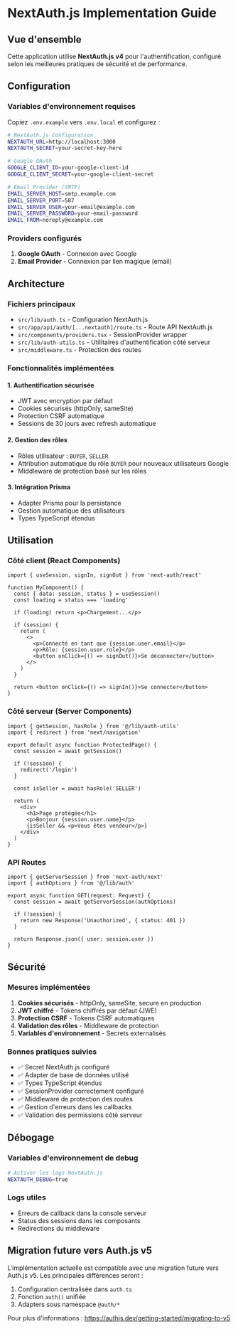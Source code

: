 # NextAuth.js Implementation Guide

## Vue d'ensemble

Cette application utilise **NextAuth.js v4** pour l'authentification, configuré selon les meilleures pratiques de sécurité et de performance.

## Configuration

### Variables d'environnement requises

Copiez `.env.example` vers `.env.local` et configurez :

```bash
# NextAuth.js Configuration
NEXTAUTH_URL=http://localhost:3000
NEXTAUTH_SECRET=your-secret-key-here

# Google OAuth
GOOGLE_CLIENT_ID=your-google-client-id
GOOGLE_CLIENT_SECRET=your-google-client-secret

# Email Provider (SMTP)
EMAIL_SERVER_HOST=smtp.example.com
EMAIL_SERVER_PORT=587
EMAIL_SERVER_USER=your-email@example.com
EMAIL_SERVER_PASSWORD=your-email-password
EMAIL_FROM=noreply@example.com
```

### Providers configurés

1. **Google OAuth** - Connexion avec Google
2. **Email Provider** - Connexion par lien magique (email)

## Architecture

### Fichiers principaux

- `src/lib/auth.ts` - Configuration NextAuth.js
- `src/app/api/auth/[...nextauth]/route.ts` - Route API NextAuth.js
- `src/components/providers.tsx` - SessionProvider wrapper
- `src/lib/auth-utils.ts` - Utilitaires d'authentification côté serveur
- `src/middleware.ts` - Protection des routes

### Fonctionnalités implémentées

#### 1. Authentification sécurisée
- JWT avec encryption par défaut
- Cookies sécurisés (httpOnly, sameSite)
- Protection CSRF automatique
- Sessions de 30 jours avec refresh automatique

#### 2. Gestion des rôles
- Rôles utilisateur : `BUYER`, `SELLER`
- Attribution automatique du rôle `BUYER` pour nouveaux utilisateurs Google
- Middleware de protection basé sur les rôles

#### 3. Intégration Prisma
- Adapter Prisma pour la persistance
- Gestion automatique des utilisateurs
- Types TypeScript étendus

## Utilisation

### Côté client (React Components)

```tsx
import { useSession, signIn, signOut } from 'next-auth/react'

function MyComponent() {
  const { data: session, status } = useSession()
  const loading = status === 'loading'

  if (loading) return <p>Chargement...</p>
  
  if (session) {
    return (
      <>
        <p>Connecté en tant que {session.user.email}</p>
        <p>Rôle: {session.user.role}</p>
        <button onClick={() => signOut()}>Se déconnecter</button>
      </>
    )
  }
  
  return <button onClick={() => signIn()}>Se connecter</button>
}
```

### Côté serveur (Server Components)

```tsx
import { getSession, hasRole } from '@/lib/auth-utils'
import { redirect } from 'next/navigation'

export default async function ProtectedPage() {
  const session = await getSession()
  
  if (!session) {
    redirect('/login')
  }
  
  const isSeller = await hasRole('SELLER')
  
  return (
    <div>
      <h1>Page protégée</h1>
      <p>Bonjour {session.user.name}</p>
      {isSeller && <p>Vous êtes vendeur</p>}
    </div>
  )
}
```

### API Routes

```tsx
import { getServerSession } from 'next-auth/next'
import { authOptions } from '@/lib/auth'

export async function GET(request: Request) {
  const session = await getServerSession(authOptions)
  
  if (!session) {
    return new Response('Unauthorized', { status: 401 })
  }
  
  return Response.json({ user: session.user })
}
```

## Sécurité

### Mesures implémentées

1. **Cookies sécurisés** - httpOnly, sameSite, secure en production
2. **JWT chiffré** - Tokens chiffrés par défaut (JWE)
3. **Protection CSRF** - Tokens CSRF automatiques
4. **Validation des rôles** - Middleware de protection
5. **Variables d'environnement** - Secrets externalisés

### Bonnes pratiques suivies

- ✅ Secret NextAuth.js configuré
- ✅ Adapter de base de données utilisé
- ✅ Types TypeScript étendus
- ✅ SessionProvider correctement configuré
- ✅ Middleware de protection des routes
- ✅ Gestion d'erreurs dans les callbacks
- ✅ Validation des permissions côté serveur

## Débogage

### Variables d'environnement de debug

```bash
# Activer les logs NextAuth.js
NEXTAUTH_DEBUG=true
```

### Logs utiles

- Erreurs de callback dans la console serveur
- Status des sessions dans les composants
- Redirections du middleware

## Migration future vers Auth.js v5

L'implémentation actuelle est compatible avec une migration future vers Auth.js v5. Les principales différences seront :

1. Configuration centralisée dans `auth.ts`
2. Fonction `auth()` unifiée
3. Adapters sous namespace `@auth/*`

Pour plus d'informations : https://authjs.dev/getting-started/migrating-to-v5